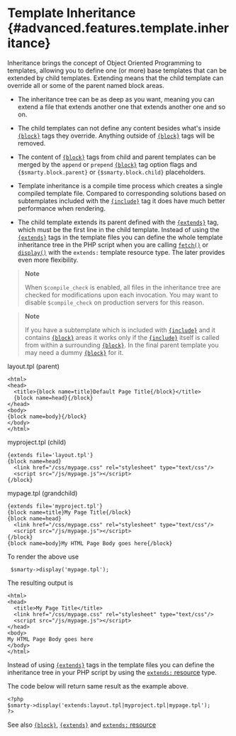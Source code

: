 Template Inheritance {#advanced.features.template.inheritance}
====================

Inheritance brings the concept of Object Oriented Programming to
templates, allowing you to define one (or more) base templates that can
be extended by child templates. Extending means that the child template
can override all or some of the parent named block areas.

- The inheritance tree can be as deep as you want, meaning you can
  extend a file that extends another one that extends another one and
  so on.

- The child templates can not define any content besides what\'s
  inside [`{block}`](#language.function.block) tags they override.
  Anything outside of [`{block}`](#language.function.block) tags will
  be removed.

- The content of [`{block}`](#language.function.block) tags from child
  and parent templates can be merged by the `append` or `prepend`
  [`{block}`](#language.function.block) tag option flags and
  `{$smarty.block.parent}` or `{$smarty.block.child}` placeholders.

- Template inheritance is a compile time process which creates a
  single compiled template file. Compared to corresponding solutions
  based on subtemplates included with the
  [`{include}`](#language.function.include) tag it does have much
  better performance when rendering.

- The child template extends its parent defined with the
  [`{extends}`](#language.function.extends) tag, which must be the
  first line in the child template. Instead of using the
  [`{extends}`](#language.function.extends) tags in the template files
  you can define the whole template inheritance tree in the PHP script
  when you are calling [`fetch()`](#api.fetch) or
  [`display()`](#api.display) with the `extends:` template resource
  type. The later provides even more flexibility.

> **Note**
>
> When `$compile_check` is enabled, all files in the inheritance tree
> are checked for modifications upon each invocation. You may want to
> disable `$compile_check` on production servers for this reason.

> **Note**
>
> If you have a subtemplate which is included with
> [`{include}`](#language.function.include) and it contains
> [`{block}`](#language.function.block) areas it works only if the
> [`{include}`](#language.function.include) itself is called from within
> a surrounding [`{block}`](#language.function.block). In the final
> parent template you may need a dummy
> [`{block}`](#language.function.block) for it.

layout.tpl (parent)

    <html>
    <head>
      <title>{block name=title}Default Page Title{/block}</title>
      {block name=head}{/block}
    </head>
    <body>
    {block name=body}{/block}
    </body>
    </html>

myproject.tpl (child)

    {extends file='layout.tpl'}
    {block name=head}
      <link href="/css/mypage.css" rel="stylesheet" type="text/css"/>
      <script src="/js/mypage.js"></script>
    {/block}

mypage.tpl (grandchild)

    {extends file='myproject.tpl'}
    {block name=title}My Page Title{/block}
    {block name=head}
      <link href="/css/mypage.css" rel="stylesheet" type="text/css"/>
      <script src="/js/mypage.js"></script>
    {/block}
    {block name=body}My HTML Page Body goes here{/block}

To render the above use

     $smarty->display('mypage.tpl');

The resulting output is

    <html>
    <head>
      <title>My Page Title</title>
      <link href="/css/mypage.css" rel="stylesheet" type="text/css"/>
      <script src="/js/mypage.js"></script>
    </head>
    <body>
    My HTML Page Body goes here
    </body>
    </html>

Instead of using [`{extends}`](#language.function.extends) tags in the
template files you can define the inheritance tree in your PHP script by
using the [`extends:` resource](#resources.extends) type.

The code below will return same result as the example above.

    <?php
    $smarty->display('extends:layout.tpl|myproject.tpl|mypage.tpl'); 
    ?>

See also [`{block}`](#language.function.block),
[`{extends}`](#language.function.extends) and [`extends:`
resource](#resources.extends)
